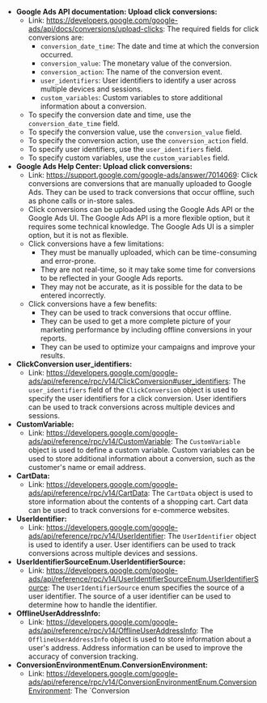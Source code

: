 - **Google Ads API documentation: Upload click conversions:**
  - Link: https://developers.google.com/google-ads/api/docs/conversions/upload-clicks: The required fields for click conversions are:
    - `conversion_date_time`: The date and time at which the conversion occurred.
    - `conversion_value`: The monetary value of the conversion.
    - `conversion_action`: The name of the conversion event.
    - `user_identifiers`: User identifiers to identify a user across multiple devices and sessions.
    - `custom_variables`: Custom variables to store additional information about a conversion.
  - To specify the conversion date and time, use the `conversion_date_time` field.
  - To specify the conversion value, use the `conversion_value` field.
  - To specify the conversion action, use the `conversion_action` field.
  - To specify user identifiers, use the `user_identifiers` field.
  - To specify custom variables, use the `custom_variables` field.
- **Google Ads Help Center: Upload click conversions:**
  - Link: https://support.google.com/google-ads/answer/7014069: Click conversions are conversions that are manually uploaded to Google Ads. They can be used to track conversions that occur offline, such as phone calls or in-store sales.
  - Click conversions can be uploaded using the Google Ads API or the Google Ads UI. The Google Ads API is a more flexible option, but it requires some technical knowledge. The Google Ads UI is a simpler option, but it is not as flexible.
  - Click conversions have a few limitations:
    - They must be manually uploaded, which can be time-consuming and error-prone.
    - They are not real-time, so it may take some time for conversions to be reflected in your Google Ads reports.
    - They may not be accurate, as it is possible for the data to be entered incorrectly.
  - Click conversions have a few benefits:
    - They can be used to track conversions that occur offline.
    - They can be used to get a more complete picture of your marketing performance by including offline conversions in your reports.
    - They can be used to optimize your campaigns and improve your results.
- **ClickConversion user_identifiers:**
  - Link: https://developers.google.com/google-ads/api/reference/rpc/v14/ClickConversion#user_identifiers: The `user_identifiers` field of the `ClickConversion` object is used to specify the user identifiers for a click conversion. User identifiers can be used to track conversions across multiple devices and sessions.
- **CustomVariable:**
  - Link: https://developers.google.com/google-ads/api/reference/rpc/v14/CustomVariable: The `CustomVariable` object is used to define a custom variable. Custom variables can be used to store additional information about a conversion, such as the customer's name or email address.
- **CartData:**
  - Link: https://developers.google.com/google-ads/api/reference/rpc/v14/CartData: The `CartData` object is used to store information about the contents of a shopping cart. Cart data can be used to track conversions for e-commerce websites.
- **UserIdentifier:**
  - Link: https://developers.google.com/google-ads/api/reference/rpc/v14/UserIdentifier: The `UserIdentifier` object is used to identify a user. User identifiers can be used to track conversions across multiple devices and sessions.
- **UserIdentifierSourceEnum.UserIdentifierSource:**
  - Link: https://developers.google.com/google-ads/api/reference/rpc/v14/UserIdentifierSourceEnum.UserIdentifierSource: The `UserIdentifierSource` enum specifies the source of a user identifier. The source of a user identifier can be used to determine how to handle the identifier.
- **OfflineUserAddressInfo:**
  - Link: https://developers.google.com/google-ads/api/reference/rpc/v14/OfflineUserAddressInfo: The `OfflineUserAddressInfo` object is used to store information about a user's address. Address information can be used to improve the accuracy of conversion tracking.
- **ConversionEnvironmentEnum.ConversionEnvironment:**
  - Link: https://developers.google.com/google-ads/api/reference/rpc/v14/ConversionEnvironmentEnum.ConversionEnvironment: The `Conversion
